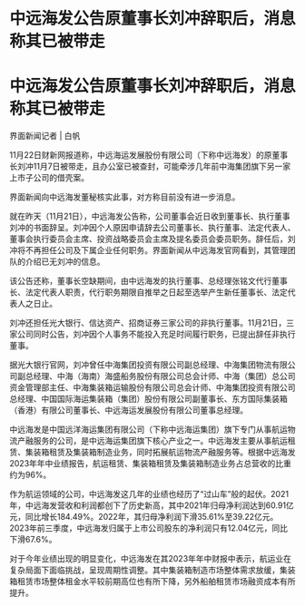 # 中远海发公告原董事长刘冲辞职后，消息称其已被带走

# 中远海发公告原董事长刘冲辞职后，消息称其已被带走

界面新闻记者 | 白帆

11月22日财新网报道称，中远海运发展股份有限公司（下称中远海发）的原董事长刘冲11月7日被带走，且办公室已被查封，可能牵涉几年前中海集团旗下另一家上市子公司的借壳案。

界面新闻向中远海发董秘核实此事，对方称目前没有进一步消息。

就在昨天（11月21日），中远海发公告称，公司董事会近日收到董事长、执行董事刘冲的书面辞呈。刘冲因个人原因申请辞去公司董事长、执行董事、法定代表人、董事会执行委员会主席、投资战略委员会主席及提名委员会委员职务。辞任后，刘冲将不再担任公司及下属企业任何职务。界面新闻从中远海发官网看到，其管理团队的介绍已无刘冲的信息。

该公告还称，董事长空缺期间，由中远海发的执行董事、总经理张铭文代行董事长、法定代表人职责，代行职务期限自推举之日起至选举产生新任董事长、法定代表人之日止。

刘冲还担任光大银行、信达资产、招商证券三家公司的非执行董事。11月21日，三家公司同时公告，刘冲因个人事务不能投入充足时间履行职务，已提出辞任非执行董事。

据光大银行官网，刘冲曾任中海集团投资有限公司副总经理、中海集团物流有限公司副总经理、中海（海南）海盛船务股份有限公司总会计师、中海（集团）总公司资金管理部主任、中海集装箱运输股份有限公司总会计师、中海集团投资有限公司总经理、中国国际海运集装箱（集团）股份有限公司副董事长、东方国际集装箱（香港）有限公司董事长、中远海运发展股份有限公司董事总经理。

中远海发是中国远洋海运集团有限公司（下称中远海运集团）旗下专门从事航运物流产融服务的公司，是中远海运集团旗下核心产业之一。中远海发主要从事航运租赁、集装箱租赁及集装箱制造业务，同时拓展航运物流产融服务等。根据中远海发2023年年中业绩报告，航运租赁、集装箱租赁及集装箱制造业务占总营收的比重约为96%。

作为航运领域的公司，中远海发这几年的业绩也经历了“过山车”般的起伏。2021年，中远海发营收和利润都创下了历史新高，其中2021年归母净利润达到60.91亿元，同比增长184.49%。2022年，其归母净利润下滑35.61%至39.22亿元。2023年前三季度，中远海发归属于上市公司股东的净利润只有12.04亿元，同比下滑67.6%。

对于今年业绩出现的明显变化，中远海发在其2023年年中财报中表示，航运业在复杂局面下面临挑战，呈现周期性调整。其中集装箱制造市场整体需求放缓，集装箱租赁市场整体租金水平较前期高位也有所下降，另外船舶租赁市场融资成本有所提升。

